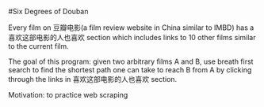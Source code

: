 #Six Degrees of Douban 

Every film on 豆瓣电影(a film review website in China similar to IMBD) has a 
喜欢这部电影的人也喜欢 section which includes links to 10 other films similar to the current film.

The goal of this program: given two arbitrary films A and B, use breath first search to find the shortest path 
one can take to reach B from A by clicking through the links in 喜欢这部电影的人也喜欢 section.

Motivation: to practice web scraping

